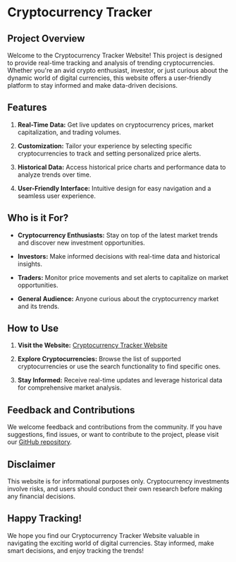 
# Cryptocurrency Tracker 

## Project Overview

Welcome to the Cryptocurrency Tracker Website! This project is designed to provide real-time tracking and analysis of trending cryptocurrencies. Whether you're an avid crypto enthusiast, investor, or just curious about the dynamic world of digital currencies, this website offers a user-friendly platform to stay informed and make data-driven decisions.

## Features

1. **Real-Time Data:** Get live updates on cryptocurrency prices, market capitalization, and trading volumes.

2. **Customization:** Tailor your experience by selecting specific cryptocurrencies to track and setting personalized price alerts.

3. **Historical Data:** Access historical price charts and performance data to analyze trends over time.

4. **User-Friendly Interface:** Intuitive design for easy navigation and a seamless user experience.

## Who is it For?

- **Cryptocurrency Enthusiasts:** Stay on top of the latest market trends and discover new investment opportunities.

- **Investors:** Make informed decisions with real-time data and historical insights.

- **Traders:** Monitor price movements and set alerts to capitalize on market opportunities.

- **General Audience:** Anyone curious about the cryptocurrency market and its trends.

## How to Use

1. **Visit the Website:** [Cryptocurrency Tracker Website](https://cryptotracker18.vercel.app/)

2. **Explore Cryptocurrencies:** Browse the list of supported cryptocurrencies or use the search functionality to find specific ones.

3. **Stay Informed:** Receive real-time updates and leverage historical data for comprehensive market analysis.

## Feedback and Contributions

We welcome feedback and contributions from the community. If you have suggestions, find issues, or want to contribute to the project, please visit our [GitHub repository](#insert-github-link-here).

## Disclaimer

This website is for informational purposes only. Cryptocurrency investments involve risks, and users should conduct their own research before making any financial decisions.

## Happy Tracking!

We hope you find our Cryptocurrency Tracker Website valuable in navigating the exciting world of digital currencies. Stay informed, make smart decisions, and enjoy tracking the trends!

